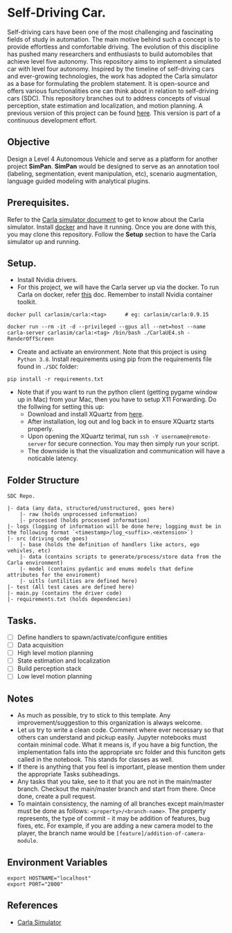 # Self-Driving Car.
Self-driving cars have been one of the most challenging and fascinating fields of study in automation. The main motive behind such a concept is to provide effortless and comfortable driving. The evolution of this discipline has pushed many researchers and enthusiasts to build automobiles that achieve level five autonomy. This repository aims to implement a simulated car with level four autonomy. Inspired by the timeline of self-driving cars and ever-growing technologies, the work has adopted the Carla simulator as a base for formulating the problem statement. It is open-source and offers various functionalities one can think about in relation to self-driving cars (SDC). This repository branches out to address concepts of visual perception, state estimation and localization, and motion planning. A previous version of this project can be found [here](https://drive.google.com/file/d/1IXyGhBM2OLqZS4HTRtfFpyoeYW-f11aI/view?usp=share_link). This version is part of a continuous development effort.

## Objective
Design a Level 4 Autonomous Vehicle and serve as a platform for another project **SimPan**. **SimPan** would be designed to serve as an annotation tool (labeling, segmentation, event manipulation, etc), scenario augmentation, language guided modeling with analytical plugins. 

## Prerequisites.
Refer to the [Carla simulator document](https://carla.readthedocs.io/en/stable/) to get to know about the Carla simulator. Install [docker](https://docs.docker.com) and have it running. Once you are done with this, you may clone this repository. Follow the **Setup** section to have the Carla simulator up and running.

## Setup.
* Install Nvidia drivers.
* For this project, we will have the Carla server up via the docker. To run Carla on docker, refer [this](https://carla.readthedocs.io/en/latest/build_docker/) doc. Remember to install Nvidia container toolkit.
```
docker pull carlasim/carla:<tag>      # eg: carlasim/carla:0.9.15 

docker run --rm -it -d --privileged --gpus all --net=host --name carla-server carlasim/carla:<tag> /bin/bash ./CarlaUE4.sh -RenderOffScreen
```
* Create and activate an environment. Note that this project is using `Python 3.8`. Install requirements using pip from the requirements file found in `./SDC` folder:
```
pip install -r requirements.txt
```
* Note that if you want to run the python client (getting pygame window up in Mac) from your Mac, then you have to setup X11 Forwarding. Do the follwing for setting this up:
    * Download and install XQuartz from [here](https://www.xquartz.org/).
    * After installation, log out and log back in to ensure XQuartz starts properly.
    * Upon opening the XQuartz terimal, run `ssh -Y username@remote-server` for secure connection. You may then simply run your script.
    * The downside is that the visualization and communication will have a noticable latency.

## Folder Structure
```
SDC Repo.

|- data (any data, structured/unstructured, goes here)
    |- raw (holds unprocessed information)
    |- processed (holds processed information)
|- logs (logging of information will be done here; logging must be in the following format `<timestamp>/log_<suffix>.<extension>`)
|- src (driving code goes)
    |- base (holds the definition of handlers like actors, ego vehivles, etc)
    |- data (contains scripts to generate/process/store data from the Carla environment)
    |- model (contains pydantic and enums models that define attributes for the enviroment)
    |- uitls (untilities are defined here)
|- test (All test cases are defined here)
|- main.py (contains the driver code)
|- requirements.txt (holds dependencies)
```

## Tasks.
- [ ] Define handlers to spawn/activate/configure entities
- [ ] Data acquisition
- [ ] High level motion planning
- [ ] State estimation and localization
- [ ] Build perception stack
- [ ] Low level motion planning

## Notes
* As much as possible, try to stick to this template. Any improvement/suggestion to this organization is always welcome.
* Let us try to write a clean code. Comment where ever necessary so that others can understand and pickup easily.
Jupyter notebooks must contain minimal code. What it means is, if you have a big function, the implementation falls into the appropriate src folder and this funciton gets called in the notebook. This stands for classes as well.
* If there is anything that you feel is important, please mention them under the appropriate Tasks subheadings.
* Any tasks that you take, see to it that you are not in the main/master branch. Checkout the main/master branch and start from there. Once done, create a pull request.
* To maintain consistency, the naming of all branches except main/master must be done as follows: `<property>/<branch-name>`. The property represents, the type of commit - it may be addition of features, bug fixes, etc. For example, if you are adding a new camera model to the player, the branch name would be `[feature]/addition-of-camera-module`.

## Environment Variables
```
export HOSTNAME="localhost"
export PORT="2000"
```

## References
* [Carla Simulator](https://carla.org)